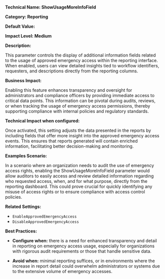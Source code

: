 **Technical Name: ShowUsageMoreInfoField**

**Category: Reporting**

**Default Value:**

**Impact Level: Medium**

**Description:**

This parameter controls the display of additional information fields related to the usage of approved emergency access within the reporting interface. When enabled, users can view detailed insights tied to workflow identifiers, requesters, and descriptions directly from the reporting columns.

**Business Impact:**

Enabling this feature enhances transparency and oversight for administrators and compliance officers by providing immediate access to critical data points. This information can be pivotal during audits, reviews, or when tracking the usage of emergency access permissions, thereby supporting compliance with internal policies and regulatory standards.

**Technical Impact when configured:**

Once activated, this setting adjusts the data presented in the reports by including fields that offer more insight into the approved emergency access events. This ensures that reports generated will contain enriched information, facilitating better decision-making and monitoring.

**Examples Scenario:**

In a scenario where an organization needs to audit the use of emergency access rights, enabling the ShowUsageMoreInfoField parameter would allow auditors to easily access and review detailed information regarding who requested access, when, and for what purpose, directly from the reporting dashboard. This could prove crucial for quickly identifying any misuse of access rights or to ensure compliance with access control policies.

**Related Settings:**

- `EnableApprovedEmergencyAccess`
- `DisableApprovedEmergencyAccess`

**Best Practices:** 

- **Configure when:** there is a need for enhanced transparency and detail in reporting on emergency access usage, especially for organizations with rigorous audit requirements or those that handle sensitive data.
  
- **Avoid when:** minimal reporting suffices, or in environments where the increase in report detail could overwhelm administrators or systems due to the extensive volume of emergency accesses.